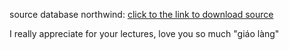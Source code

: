 source database northwind: [click to the link to download source ](https://drive.google.com/drive/folders/1_wHB4n3XRK1LHbwmSsRh1bLRlaCHu-ag)

I really appreciate for your lectures, love you so much "giáo làng"
